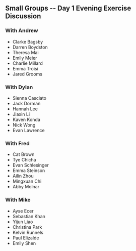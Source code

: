 ## Small Groups -- Day 1 Evening Exercise Discussion

### With Andrew
* Clarke Bagsby
* Darren Boydston
* Theresa Mai
* Emily Meier
* Charlie Millard
* Emma Troisi
* Jared Grooms

### With Dylan
* Sienna Casciato
* Jack Dorman
* Hannah Lee
* Jiaxin Li
* Kaven Konda
* Nick Wong
* Evan Lawrence

### With Fred
* Cat Brown
* Tye Chicha
* Evan Schlesinger
* Emma Steinson
* Ailin Zhou
* Mingxuan Chi
* Abby Molnar

### With Mike
* Ayse Ecer
* Sebastian Khan
* Yijun Liao
* Christina Park
* Kelvin Runnels
* Paul Elizalde
* Emily Shen
